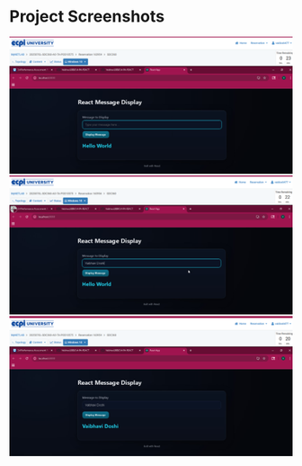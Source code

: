# Project Screenshots

![Screenshot 1](./assets/SC1.png)
![Screenshot 2](./assets/SC2.png)
![Screenshot 3](./assets/SC3.png)
